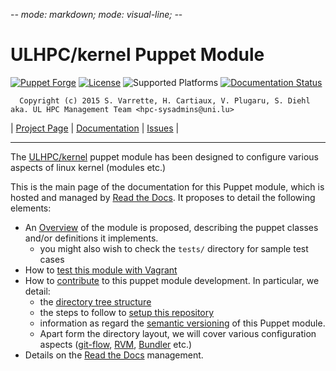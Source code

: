 -*- mode: markdown; mode: visual-line;  -*-

# ULHPC/kernel Puppet Module 

[![Puppet Forge](http://img.shields.io/puppetforge/v/ULHPC/kernel.svg)](https://forge.puppetlabs.com/ULHPC/kernel)
[![License](http://img.shields.io/:license-GPL3.0-blue.svg)](LICENSE)
![Supported Platforms](http://img.shields.io/badge/platform-debian-lightgrey.svg)
[![Documentation Status](https://readthedocs.org/projects/ulhpc-puppet-kernel/badge/?version=latest)](https://readthedocs.org/projects/ulhpc-puppet-kernel/?badge=latest)

      Copyright (c) 2015 S. Varrette, H. Cartiaux, V. Plugaru, S. Diehl aka. UL HPC Management Team <hpc-sysadmins@uni.lu>

| [Project Page](https://github.com/ULHPC/puppet-kernel) | [Documentation](http://ulhpc-puppet-kernel.readthedocs.org/en/latest/) | [Issues](https://github.com/ULHPC/puppet-kernel/issues) |


-----------
The [ULHPC/kernel](https://github.com/ULHPC/puppet-kernel) puppet module has been designed to configure various aspects of linux kernel (modules etc.)

This is the main page of the documentation for this Puppet module, which is hosted and managed by [Read the Docs](http://ulhpc-kernel.readthedocs.org/en/latest/).
It proposes to detail the following elements:

* An [Overview](overview.md) of the module is proposed, describing the puppet classes and/or definitions it implements.
     - you might also wish to check the `tests/` directory for sample test cases 
* How to [test this module with Vagrant](vagrant.md)
* How to [contribute](contributing/index.md) to this puppet module development. In particular, we detail:
     - the [directory tree structure](contributing/layout.md)
	 - the steps to follow to [setup this repository](contributing/setup.md)
	 - information as regard the [semantic versioning](contributing/versioning.md) of this Puppet module. 
     - Apart form the directory layout, we will cover various configuration aspects ([git-flow](https://github.com/nvie/gitflow), [RVM](https://rvm.io/), [Bundler](http://bundler.io/) etc.)
* Details on the [Read the Docs](http://ulhpc-puppet-kernel.readthedocs.org/en/latest/) management.


